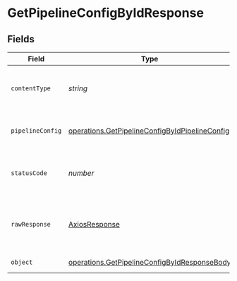 # GetPipelineConfigByIdResponse


## Fields

| Field                                                                                                            | Type                                                                                                             | Required                                                                                                         | Description                                                                                                      |
| ---------------------------------------------------------------------------------------------------------------- | ---------------------------------------------------------------------------------------------------------------- | ---------------------------------------------------------------------------------------------------------------- | ---------------------------------------------------------------------------------------------------------------- |
| `contentType`                                                                                                    | *string*                                                                                                         | :heavy_check_mark:                                                                                               | HTTP response content type for this operation                                                                    |
| `pipelineConfig`                                                                                                 | [operations.GetPipelineConfigByIdPipelineConfig](../../models/operations/getpipelineconfigbyidpipelineconfig.md) | :heavy_minus_sign:                                                                                               | The configuration strings for the pipeline.                                                                      |
| `statusCode`                                                                                                     | *number*                                                                                                         | :heavy_check_mark:                                                                                               | HTTP response status code for this operation                                                                     |
| `rawResponse`                                                                                                    | [AxiosResponse](https://axios-http.com/docs/res_schema)                                                          | :heavy_minus_sign:                                                                                               | Raw HTTP response; suitable for custom response parsing                                                          |
| `object`                                                                                                         | [operations.GetPipelineConfigByIdResponseBody](../../models/operations/getpipelineconfigbyidresponsebody.md)     | :heavy_minus_sign:                                                                                               | Error response.                                                                                                  |